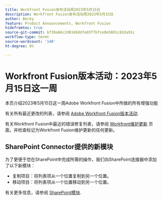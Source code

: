 ```yaml
---
title: Workfront Fusion发布活动周2023年5月15日
description: Workfront Fusion发布活动周2023年5月15日
author: Becky
feature: Product Announcements, Workfront Fusion
hidefromtoc: true
source-git-commit: bf30a66c2d8169dd7e03f7bfce0e5881c82da91c
workflow-type: tm+mt
source-wordcount: '140'
ht-degree: 0%

---
```


# Workfront Fusion版本活动：2023年5月15日这一周

本页介绍2023年5月15日这一周Adobe Workfront Fusion中所做的所有增强功能

有关所有最近更改的列表，请参阅 [Adobe Workfront Fusion版本活动](../../../product-announcements/product-releases/fusion-release-activity/fusion-release-activity.md).

有关Workfront Fusion中最近的错误修复列表，请参阅 [Workfront维护更新](https://experienceleague.adobe.com/docs/workfront-known-issues/releases/current-updates.html) 页面，并检查标记为Workfront Fusion维护更新的任何更新。

## SharePoint Connector提供的新模块

为了更便于您在SharePoint中完成所需的操作，我们向SharePoint连接器中添加了以下新模块：

* 复制项目：将列表项从一个位置复制到另一个位置。
* 移动项目：将列表项从一个位置移动到另一个位置。

<!-- Watch events: Trigger a scenario instantly when an item in SharePoint is added, updated, or deleted.
-->

有关更多信息，请参阅 [SharePoint模块](/help/quicksilver/workfront-fusion/apps-and-their-modules/sharepoint-modules.md).
